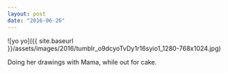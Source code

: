 ```yaml
---
layout: post
date: "2016-06-26"
---
```


![yo yo]({{ site.baseurl }}/assets/images/2016/tumblr_o9dcyoTvDy1r16syio1_1280-768x1024.jpg)

Doing her drawings with Mama, while out for cake.
